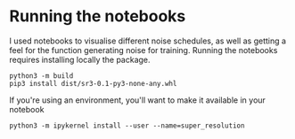 # Running the notebooks
I used notebooks to visualise different noise schedules, as well
as getting a feel for the function generating noise for training.
Running the notebooks requires installing locally the package.
```
python3 -m build
pip3 install dist/sr3-0.1-py3-none-any.whl
```
If you're using an environment, you'll want to make it available in your notebook
```
python3 -m ipykernel install --user --name=super_resolution
```